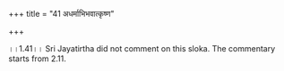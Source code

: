 +++
title = "41 अधर्माभिभवात्कृष्ण"

+++
  
  
।।1.41।। Sri Jayatirtha did not comment on this sloka. The commentary
starts from 2.11.  
  
